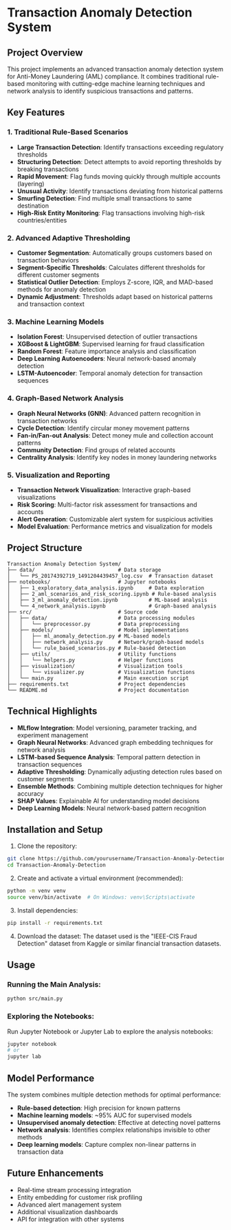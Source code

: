 # Transaction Anomaly Detection System

## Project Overview

This project implements an advanced transaction anomaly detection system for Anti-Money Laundering (AML) compliance. It combines traditional rule-based monitoring with cutting-edge machine learning techniques and network analysis to identify suspicious transactions and patterns.

## Key Features

### 1. Traditional Rule-Based Scenarios
- **Large Transaction Detection**: Identify transactions exceeding regulatory thresholds
- **Structuring Detection**: Detect attempts to avoid reporting thresholds by breaking transactions
- **Rapid Movement**: Flag funds moving quickly through multiple accounts (layering)  
- **Unusual Activity**: Identify transactions deviating from historical patterns
- **Smurfing Detection**: Find multiple small transactions to same destination
- **High-Risk Entity Monitoring**: Flag transactions involving high-risk countries/entities

### 2. Advanced Adaptive Thresholding
- **Customer Segmentation**: Automatically groups customers based on transaction behaviors
- **Segment-Specific Thresholds**: Calculates different thresholds for different customer segments
- **Statistical Outlier Detection**: Employs Z-score, IQR, and MAD-based methods for anomaly detection
- **Dynamic Adjustment**: Thresholds adapt based on historical patterns and transaction context

### 3. Machine Learning Models
- **Isolation Forest**: Unsupervised detection of outlier transactions
- **XGBoost & LightGBM**: Supervised learning for fraud classification
- **Random Forest**: Feature importance analysis and classification
- **Deep Learning Autoencoders**: Neural network-based anomaly detection
- **LSTM-Autoencoder**: Temporal anomaly detection for transaction sequences

### 4. Graph-Based Network Analysis
- **Graph Neural Networks (GNN)**: Advanced pattern recognition in transaction networks
- **Cycle Detection**: Identify circular money movement patterns
- **Fan-in/Fan-out Analysis**: Detect money mule and collection account patterns
- **Community Detection**: Find groups of related accounts
- **Centrality Analysis**: Identify key nodes in money laundering networks

### 5. Visualization and Reporting
- **Transaction Network Visualization**: Interactive graph-based visualizations
- **Risk Scoring**: Multi-factor risk assessment for transactions and accounts
- **Alert Generation**: Customizable alert system for suspicious activities
- **Model Evaluation**: Performance metrics and visualization for models

## Project Structure

```
Transaction Anomaly Detection System/
├── data/                           # Data storage
│   └── PS_20174392719_1491204439457_log.csv  # Transaction dataset
├── notebooks/                      # Jupyter notebooks
│   ├── 1_exploratory_data_analysis.ipynb     # Data exploration
│   ├── 2_aml_scenarios_and_risk_scoring.ipynb # Rule-based analysis
│   ├── 3_ml_anomaly_detection.ipynb          # ML-based analysis
│   └── 4_network_analysis.ipynb              # Graph-based analysis
├── src/                            # Source code
│   ├── data/                       # Data processing modules
│   │   └── preprocessor.py         # Data preprocessing
│   ├── models/                     # Model implementations
│   │   ├── ml_anomaly_detection.py # ML-based models
│   │   ├── network_analysis.py     # Network/graph-based models
│   │   └── rule_based_scenarios.py # Rule-based detection
│   ├── utils/                      # Utility functions
│   │   └── helpers.py              # Helper functions
│   ├── visualization/              # Visualization tools
│   │   └── visualizer.py           # Visualization functions
│   └── main.py                     # Main execution script
├── requirements.txt                # Project dependencies
└── README.md                       # Project documentation
```

## Technical Highlights

- **MLflow Integration**: Model versioning, parameter tracking, and experiment management
- **Graph Neural Networks**: Advanced graph embedding techniques for network analysis
- **LSTM-based Sequence Analysis**: Temporal pattern detection in transaction sequences
- **Adaptive Thresholding**: Dynamically adjusting detection rules based on customer segments
- **Ensemble Methods**: Combining multiple detection techniques for higher accuracy
- **SHAP Values**: Explainable AI for understanding model decisions
- **Deep Learning Models**: Neural network-based pattern recognition

## Installation and Setup

1. Clone the repository:
```bash
git clone https://github.com/yourusername/Transaction-Anomaly-Detection.git
cd Transaction-Anomaly-Detection
```

2. Create and activate a virtual environment (recommended):
```bash
python -m venv venv
source venv/bin/activate  # On Windows: venv\Scripts\activate
```

3. Install dependencies:
```bash
pip install -r requirements.txt
```

4. Download the dataset:
The dataset used is the "IEEE-CIS Fraud Detection" dataset from Kaggle or similar financial transaction datasets.

## Usage

### Running the Main Analysis:
```bash
python src/main.py
```

### Exploring the Notebooks:
Run Jupyter Notebook or Jupyter Lab to explore the analysis notebooks:
```bash
jupyter notebook
# or
jupyter lab
```

## Model Performance

The system combines multiple detection methods for optimal performance:

- **Rule-based detection**: High precision for known patterns
- **Machine learning models**: ~95% AUC for supervised models
- **Unsupervised anomaly detection**: Effective at detecting novel patterns
- **Network analysis**: Identifies complex relationships invisible to other methods
- **Deep learning models**: Capture complex non-linear patterns in transaction data

## Future Enhancements

- Real-time stream processing integration
- Entity embedding for customer risk profiling
- Advanced alert management system
- Additional visualization dashboards
- API for integration with other systems 